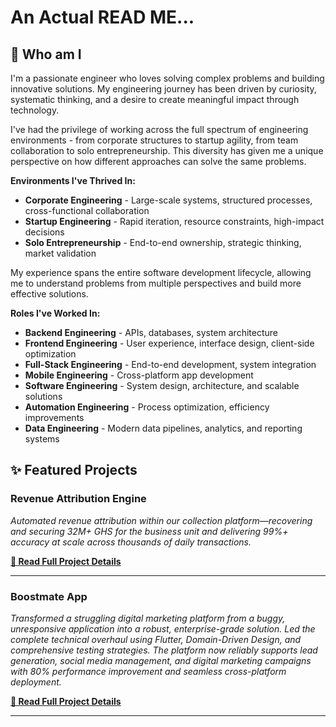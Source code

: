 # An Actual READ ME...

<!-- > *"The best way to predict the future is to invent it."* - Alan Kay -->

<!-- ---

<details>
<summary><b>💭 Inspiration</b></summary>

I put myself in the shoes of whoever I want to catch the attention of - hiring managers, collaborators, mentors, investors. I asked myself: *"What questions would I actually be looking to have answered about this person?"*

The fundamental insight hit me: **If you don't know the questions people are really asking, you'll answer the wrong ones.**

Traditional CVs are forced to be concise - they compress years of learning, problem-solving, and growth into bullet points that barely scratch the surface. They list skills, technologies, and achievements - and yes, these matter. But they're just checkboxes. They're common, learnable, and don't make you stand out. What makes someone special isn't their ability to use React or Python - it's their creativity, their unique approach to problems, their way of thinking.

**This README goes beyond the checklist.** It shows not just what I can do, but how I think, what drives me, and what makes my approach unique.

### Why Not a Portfolio Website?

As engineers, we're engrossed in solving real-world problems. Building and maintaining an entire portfolio website often feels like over-engineering - it's a solution to a problem that doesn't really exist. This README serves the same purpose more efficiently, with zero maintenance overhead and maximum accessibility.

**One-stop solution:** Everything is in one place. No switching between tabs, no navigating through multiple pages, no waiting for different sections to load. Your entire portfolio, code samples, and story are accessible in a single scroll. Sometimes the simplest solution is the best solution.

</details>

--- -->

## 👋 Who am I
I'm a passionate engineer who loves solving complex problems and building innovative solutions. My engineering journey has been driven by curiosity, systematic thinking, and a desire to create meaningful impact through technology.

I've had the privilege of working across the full spectrum of engineering environments - from corporate structures to startup agility, from team collaboration to solo entrepreneurship. This diversity has given me a unique perspective on how different approaches can solve the same problems.

**Environments I've Thrived In:**
- **Corporate Engineering** - Large-scale systems, structured processes, cross-functional collaboration
- **Startup Engineering** - Rapid iteration, resource constraints, high-impact decisions
- **Solo Entrepreneurship** - End-to-end ownership, strategic thinking, market validation

My experience spans the entire software development lifecycle, allowing me to understand problems from multiple perspectives and build more effective solutions.

**Roles I've Worked In:**
- **Backend Engineering** - APIs, databases, system architecture
- **Frontend Engineering** - User experience, interface design, client-side optimization
- **Full-Stack Engineering** - End-to-end development, system integration
- **Mobile Engineering** - Cross-platform app development
- **Software Engineering** - System design, architecture, and scalable solutions
- **Automation Engineering** - Process optimization, efficiency improvements
- **Data Engineering** - Modern data pipelines, analytics, and reporting systems

<!-- 
## 🚀 Current Solutions I'm Working On
I'm currently working on multiple projects that challenge me in different ways and help me grow as an engineer.

### Project A: [Project Name]
*[Brief description of the problem you're solving and your approach]*

### Project B: [Project Name]  
*[Brief description of the problem you're solving and your approach]*

### Project C: [Project Name]
*[Brief description of the problem you're solving and your approach]*

## 🔍 Technology Exploration & Research
I'm passionate about exploring emerging technologies and staying ahead of the curve. I love diving deep into new tools, frameworks, and methodologies to understand their potential applications.

### Currently Exploring:
- **[Technology A]** - *[What interests you about it and how you're exploring it]*
- **[Technology B]** - *[What interests you about it and how you're exploring it]*
- **[Technology C]** - *[What interests you about it and how you're exploring it]*

### Research Interests:
- *[Areas of technology you're researching or studying]*
- *[Specific problems or domains you're investigating]*

## 🤝 Open to Collaboration
I'm always excited to collaborate on interesting projects and solve challenging problems with other engineers and developers.

### Projects I'd Love to Build:
- **[Project Idea A]** - *[Brief description and why it interests you]*
- **[Project Idea B]** - *[Brief description and why it interests you]*
- **[Project Idea C]** - *[Brief description and why it interests you]*

### Problems I Want to Solve:
- *[Type of problems or challenges you're passionate about]*
- *[Domains or industries you'd like to work in]*

### Collaboration Preferences:
- *[How you like to work with others, your strengths in team settings]*
-->

## ✨ Featured Projects

### Revenue Attribution Engine
*Automated revenue attribution within our collection platform—recovering and securing 32M+ GHS for the business unit and delivering 99%+ accuracy at scale across thousands of daily transactions.*

**[📖 Read Full Project Details](projects/revenue-attribution-engine.md)**

<!-- ### Data Team Structure
*Transformed a chaotic data environment into a predictable, high-quality operation by implementing modern engineering practices and a clear Agile/Scrum framework. Improved data reliability, accelerated delivery, and fostered a culture of collaboration and continuous learning.*

**[📖 Read Full Project Details](projects/data-team-structure.md)** -->

---

### Boostmate App
*Transformed a struggling digital marketing platform from a buggy, unresponsive application into a robust, enterprise-grade solution. Led the complete technical overhaul using Flutter, Domain-Driven Design, and comprehensive testing strategies. The platform now reliably supports lead generation, social media management, and digital marketing campaigns with 80% performance improvement and seamless cross-platform deployment.*

**[📖 Read Full Project Details](projects/boostmate-app.md)**

<!-- ---

### [Project Name]
*[Brief description of what this project solves and the impact it creates]*

**[📖 Read Full Project Details](projects/project-name.md)**

--- -->

<!-- 
## 🛠️ Technologies & Skills
*[This section will showcase your technical expertise]*

**Languages:** [e.g., JavaScript, Python, Java]
**Frontend:** [e.g., React, Vue, Angular]
**Backend:** [e.g., Node.js, Django, Spring Boot]
**Databases:** [e.g., PostgreSQL, MongoDB, Redis]
**DevOps:** [e.g., Docker, AWS, CI/CD]
**Other:** [e.g., Git, Linux, APIs]

## 📚 Learning Journey
*[This section will tell the story of your growth and what you've learned]*

## 🎯 What I'm Learning Next
*[Show your commitment to continuous learning]*

## 📫 Get In Touch
- **Email:** [your.email@example.com]
- **LinkedIn:** [Your LinkedIn profile]
-->

---

<!-- *"The best way to predict the future is to invent it." - Alan Kay* -->

